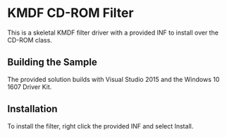 # KMDF CD-ROM Filter #
This is a skeletal KMDF filter driver with a provided INF to install over the CD-ROM class.

## Building the Sample
The provided solution builds with Visual Studio 2015 and the Windows 10 1607 Driver Kit.

## Installation ##
To install the filter, right click the provided INF and select Install.